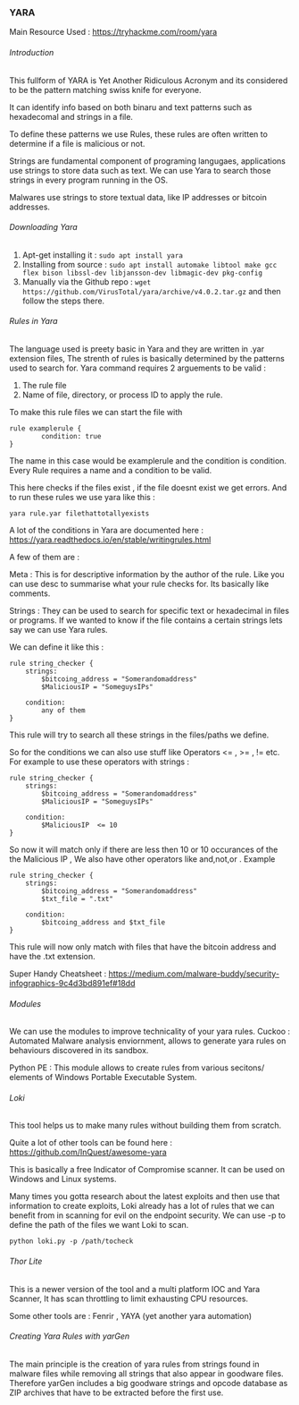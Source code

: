 ### YARA 
Main Resource Used : https://tryhackme.com/room/yara

###### Introduction

This fullform of YARA is Yet Another Ridiculous Acronym and its considered to be the pattern matching swiss knife for everyone.

It can identify info based on both binaru and text patterns such as hexadecomal and strings in a file.

To define these patterns we use Rules, these rules are often written to determine if a file is malicious or not.

Strings are fundamental component of programing langugaes, applications use strings to store data such as text. We can use Yara to search those strings in every program running in the OS. 

Malwares use strings to store textual data, like IP addresses or bitcoin addresses.

###### Downloading Yara

1. Apt-get installing it : `sudo apt install yara`
2. Installing from source : `sudo apt install automake libtool make gcc flex bison libssl-dev libjansson-dev libmagic-dev pkg-config`
3. Manually via the Github repo : `wget https://github.com/VirusTotal/yara/archive/v4.0.2.tar.gz` and then follow the steps there.

###### Rules in Yara 

The language used is preety basic in Yara and they are written in .yar extension files, The strenth of rules is basically determined by the patterns used to search for.
Yara command requires 2 arguements to be valid :
1. The rule file
2. Name of file, directory, or process ID to apply the rule.

To make this rule files we can start the file with   
```
rule examplerule {  
        condition: true  
}
```
The name in this case would be examplerule and the condition is condition. Every Rule requires a name and a condition to be valid.

This here checks if the files exist , if the file doesnt exist we get errors. And to run these rules we use yara like this : 
```
yara rule.yar filethattotallyexists
```
A lot of the conditions in Yara are documented here : 
https://yara.readthedocs.io/en/stable/writingrules.html

A few of them are : 

Meta : This is for descriptive information by the author of the rule. Like you can use desc to summarise what your rule checks for. Its basically like comments.

Strings : They can be used to search for specific text or hexadecimal in files or programs. If we wanted to know if the file contains a certain strings lets say we can use Yara rules.

We can define it like this : 
```
rule string_checker {
	strings: 
		$bitcoing_address = "Somerandomaddress"
		$MaliciousIP = "SomeguysIPs"
		
	condition:
		any of them
}
```

This rule will try to search all these strings in the files/paths we define. 

So for the conditions we can also use stuff like Operators <= , >= , != etc. 
For example to use these operators with strings :
```
rule string_checker {
	strings: 
		$bitcoing_address = "Somerandomaddress"
		$MaliciousIP = "SomeguysIPs"
		
	condition:
		$MaliciousIP  <= 10
}
```

So now it will match only if there are less then 10 or 10 occurances of the the Malicious IP , We also have other operators like and,not,or . Example 
```
rule string_checker {
	strings: 
		$bitcoing_address = "Somerandomaddress"
		$txt_file = ".txt"
		
	condition:
		$bitcoing_address and $txt_file
}
```
This rule will now only match with files that have the bitcoin address and have the .txt extension.

Super Handy Cheatsheet : https://medium.com/malware-buddy/security-infographics-9c4d3bd891ef#18dd

###### Modules 
We can use the modules to improve technicality of your yara rules.
Cuckoo : Automated Malware analysis enviornment, allows to generate yara rules on behaviours discovered in its sandbox. 

Python PE : This module allows to create rules from various secitons/ elements of Windows Portable Executable System. 

###### Loki 
This tool helps us to make many rules without building them from scratch.

Quite a lot of other tools can be found here :
https://github.com/InQuest/awesome-yara

This is basically a free Indicator of Compromise scanner. It can be used on Windows and Linux systems.

Many times you gotta research about the latest exploits and then use that information to create exploits, Loki already has a lot of rules that we can benefit from in scanning for evil on the endpoint security. We can use -p to define the path of the files we want Loki to scan.

```
python loki.py -p /path/tocheck
```

###### Thor Lite
This is a newer version of the tool and a multi platform IOC and Yara Scanner, It has scan throttling to limit exhausting CPU resources.

Some other tools are : Fenrir , YAYA (yet another yara automation)


###### Creating Yara Rules with yarGen

The main principle is the creation of yara rules from strings found in malware files while removing all strings that also appear in goodware files. Therefore yarGen includes a big goodware strings and opcode database as ZIP archives that have to be extracted before the first use.
